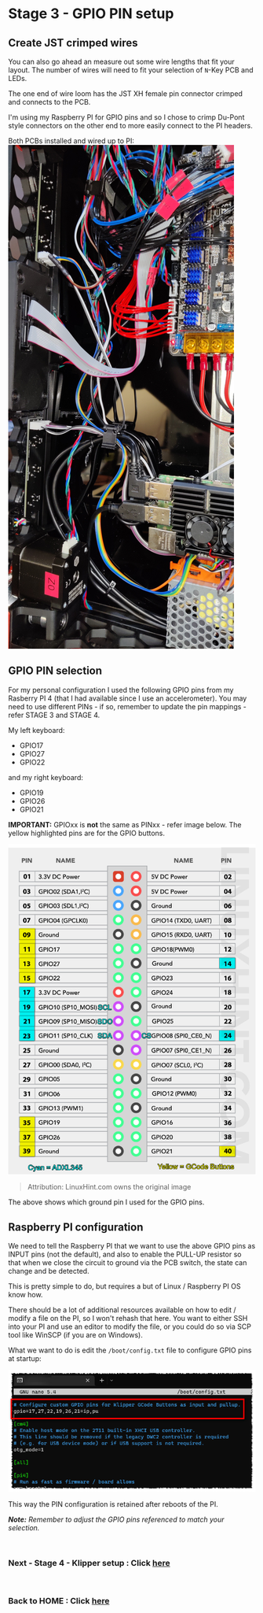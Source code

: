 # Stage 3 - GPIO PIN setup

## Create JST crimped wires
You can also go ahead an measure out some wire lengths that fit your layout.
The number of wires will need to fit your selection of `N`-Key PCB and LEDs.

The one end of wire loom has the JST XH female pin connector crimped and connects to the PCB. 

I'm using my Raspberry PI for GPIO pins and so I chose to crimp Du-Pont style connectors on the other end to more easily connect to the PI headers.

 Both PCBs installed and wired up to PI:
![Installed - 2](Images/Build_Installed_2.jpg)

## GPIO PIN selection
For my personal configuration I used the following GPIO pins from my Rasberry PI 4 (that I had available since I use an accelerometer). You may need to use different PINs - if so, remember to update the pin mappings - refer STAGE 3 and STAGE 4.

My left keyboard:
- GPIO17
- GPIO27
- GPIO22

and my right keyboard:
- GPIO19
- GPIO26
- GPIO21

**IMPORTANT:** GPIOxx is __not__ the same as PINxx - refer image below. The yellow highlighted pins are for the GPIO buttons.

![GPIO Assignment](Images/RaspberryPI4B-GPIO-Assignments.png)
> Attribution: LinuxHint.com owns the original image

The above shows which ground pin I used for the GPIO pins.


## Raspberry PI configuration
We need to tell the Raspberry PI that we want to use the above GPIO pins as INPUT pins (not the default), and also to enable the PULL-UP resistor so that when we close the circuit to ground via the PCB switch, the state can change and be detected.

This is pretty simple to do, but requires a but of Linux / Raspberry PI OS know how.

There should be a lot of additional resources available on how to edit / modify a file on the PI, so I won't rehash that here. You want to either SSH into your PI and use an editor to modify the file, or you could do so via SCP tool like WinSCP (if you are on Windows).

What we want to do is edit the `/boot/config.txt` file to configure GPIO pins at startup:

![Raspberry PI - GPIO Startup](Images/RaspberryPI_GPIO_StartupConfig.png)

This way the PIN configuration is retained after reboots of the PI.

_**Note:** Remember to adjust the GPIO pins referenced to match your selection._


<br/>

### Next - Stage 4 - Klipper setup : Click [here](./Stage4.md)

<br/>

### Back to HOME : Click [here](./README.md)